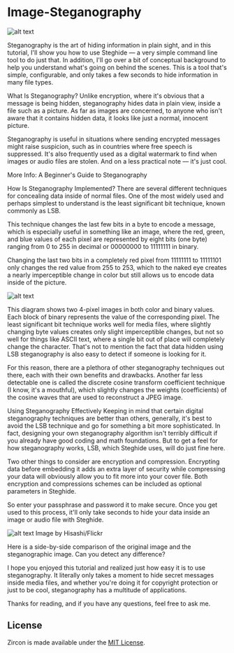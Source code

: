 # Image-Steganography

![alt text](http://cygnus.tele.pw.edu.pl/~wmazurczyk/cuing/images/Logo10.jpg)

Steganography is the art of hiding information in plain sight, and in this tutorial, I'll show you how to use Steghide — a very simple command line tool to do just that. In addition, I'll go over a bit of conceptual background to help you understand what's going on behind the scenes. This is a tool that's simple, configurable, and only takes a few seconds to hide information in many file types.

What Is Steganography?
Unlike encryption, where it's obvious that a message is being hidden, steganography hides data in plain view, inside a file such as a picture. As far as images are concerned, to anyone who isn't aware that it contains hidden data, it looks like just a normal, innocent picture.

Steganography is useful in situations where sending encrypted messages might raise suspicion, such as in countries where free speech is suppressed. It's also frequently used as a digital watermark to find when images or audio files are stolen. And on a less practical note — it's just cool.

More Info: A Beginner's Guide to Steganography

How Is Steganography Implemented?
There are several different techniques for concealing data inside of normal files. One of the most widely used and perhaps simplest to understand is the least significant bit technique, known commonly as LSB.

This technique changes the last few bits in a byte to encode a message, which is especially useful in something like an image, where the red, green, and blue values of each pixel are represented by eight bits (one byte) ranging from 0 to 255 in decimal or 00000000 to 11111111 in binary.

Changing the last two bits in a completely red pixel from 11111111 to 11111101 only changes the red value from 255 to 253, which to the naked eye creates a nearly imperceptible change in color but still allows us to encode data inside of the picture.

![alt text](https://img.wonderhowto.com/img/02/61/63645877844452/0/steganography-hide-secret-data-inside-image-audio-file-seconds.w1456.jpg)

This diagram shows two 4-pixel images in both color and binary values. Each block of binary represents the value of the corresponding pixel.
The least significant bit technique works well for media files, where slightly changing byte values creates only slight imperceptible changes, but not so well for things like ASCII text, where a single bit out of place will completely change the character. That's not to mention the fact that data hidden using LSB steganography is also easy to detect if someone is looking for it.

For this reason, there are a plethora of other steganography techniques out there, each with their own benefits and drawbacks. Another far less detectable one is called the discrete cosine transform coefficient technique (I know, it's a mouthful), which slightly changes the weights (coefficients) of the cosine waves that are used to reconstruct a JPEG image.

Using Steganography Effectively
Keeping in mind that certain digital steganography techniques are better than others, generally, it's best to avoid the LSB technique and go for something a bit more sophisticated. In fact, designing your own steganography algorithm isn't terribly difficult if you already have good coding and math foundations. But to get a feel for how steganography works, LSB, which Steghide uses, will do just fine here.

Two other things to consider are encryption and compression. Encrypting data before embedding it adds an extra layer of security while compressing your data will obviously allow you to fit more into your cover file. Both encryption and compressions schemes can be included as optional parameters in Steghide.

So enter your passphrase and password it to make secure. Once you get used to this process, it'll only take seconds to hide your data inside an image or audio file with Steghide.


![alt text](https://img.wonderhowto.com/img/39/27/63645855710304/0/steganography-hide-secret-data-inside-image-audio-file-seconds.w1456.jpg)
Image by Hisashi/Flickr


Here is a side-by-side comparison of the original image and the steganographic image. Can you detect any difference?

I hope you enjoyed this tutorial and realized just how easy it is to use steganography. It literally only takes a moment to hide secret messages inside media files, and whether you're doing it for copyright protection or just to be cool, steganography has a multitude of applications.

Thanks for reading, and if you have any questions, feel free to ask me.

## License
Zircon is made available under the [MIT License](http://www.opensource.org/licenses/mit-license.php).
